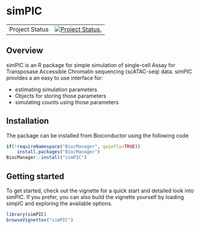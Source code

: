 # simPIC
|                |               |
| -------------- | ------------- |
| Project Status | [![Project Status.](http://www.repostatus.org/badges/latest/wip.svg)](http://www.repostatus.org/#wip) |

## Overview
simPIC is an R package for simple simulation of single-cell Assay for Transposase Accessible Chromatin sequencing (scATAC-seq) data. simPIC provides a an easy to use interface for:

* estimating simulation parameters
* Objects for storing those parameters
* simulating counts using those parameters

## Installation

The package can be installed from Bioconductor using the following code

```r
if(!requireNamespace("BiocManager", quietly=TRUE))
    install.packages("BiocManager")
BiocManager::install("simPIC")
```

## Getting started

To get started, check out the vignette for a quick start and detailed look into simPIC. If you prefer, you can also build the vignette yourself by loading simpIC and exploring the available options.

```r
library(simPIC)
browseVignettes("simPIC")
```


